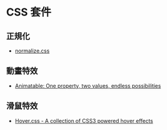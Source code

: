 # CSS 套件

## 正規化
* [normalize.css](http://necolas.github.io/normalize.css/)

## 動畫特效
* [Animatable: One property, two values, endless possibilities](http://leaverou.github.io/animatable/)

## 滑鼠特效
* [Hover.css - A collection of CSS3 powered hover effects](https://ianlunn.github.io/Hover/)

